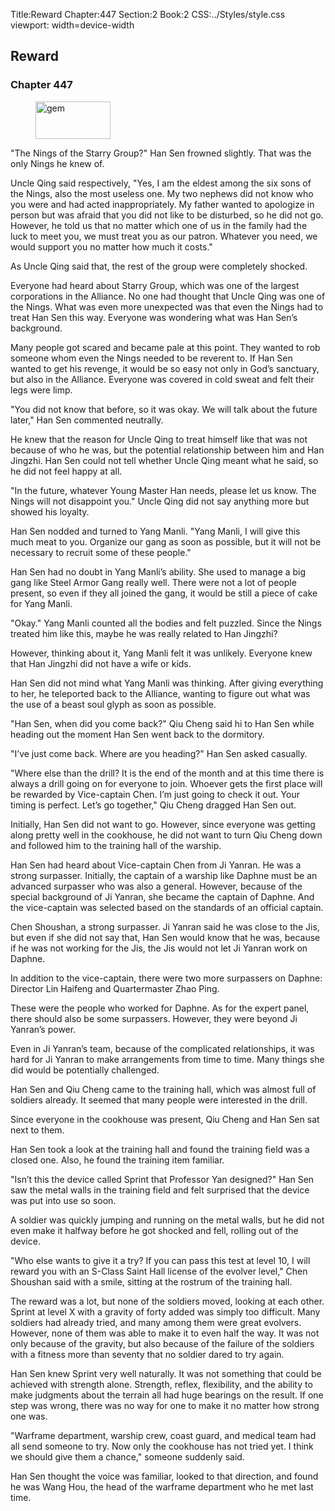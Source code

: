 Title:Reward 
Chapter:447 
Section:2 
Book:2 
CSS:../Styles/style.css 
viewport: width=device-width
  
## Reward
### Chapter 447 
<figure>
	<img src="../Images/gem.gif" alt="gem" id="gem" width="120" height="60" />
</figure>
  

  
  "The Nings of the Starry Group?" Han Sen frowned slightly. That was the only Nings he knew of.

Uncle Qing said respectively, "Yes, I am the eldest among the six sons of the Nings, also the most useless one. My two nephews did not know who you were and had acted inappropriately. My father wanted to apologize in person but was afraid that you did not like to be disturbed, so he did not go. However, he told us that no matter which one of us in the family had the luck to meet you, we must treat you as our patron. Whatever you need, we would support you no matter how much it costs."

As Uncle Qing said that, the rest of the group were completely shocked.

Everyone had heard about Starry Group, which was one of the largest corporations in the Alliance. No one had thought that Uncle Qing was one of the Nings. What was even more unexpected was that even the Nings had to treat Han Sen this way. Everyone was wondering what was Han Sen’s background.

Many people got scared and became pale at this point. They wanted to rob someone whom even the Nings needed to be reverent to. If Han Sen wanted to get his revenge, it would be so easy not only in God’s sanctuary, but also in the Alliance. Everyone was covered in cold sweat and felt their legs were limp.

"You did not know that before, so it was okay. We will talk about the future later," Han Sen commented neutrally.

He knew that the reason for Uncle Qing to treat himself like that was not because of who he was, but the potential relationship between him and Han Jingzhi. Han Sen could not tell whether Uncle Qing meant what he said, so he did not feel happy at all.

"In the future, whatever Young Master Han needs, please let us know. The Nings will not disappoint you." Uncle Qing did not say anything more but showed his loyalty.

Han Sen nodded and turned to Yang Manli. "Yang Manli, I will give this much meat to you. Organize our gang as soon as possible, but it will not be necessary to recruit some of these people."

Han Sen had no doubt in Yang Manli’s ability. She used to manage a big gang like Steel Armor Gang really well. There were not a lot of people present, so even if they all joined the gang, it would be still a piece of cake for Yang Manli.

"Okay." Yang Manli counted all the bodies and felt puzzled. Since the Nings treated him like this, maybe he was really related to Han Jingzhi?

However, thinking about it, Yang Manli felt it was unlikely. Everyone knew that Han Jingzhi did not have a wife or kids.

Han Sen did not mind what Yang Manli was thinking. After giving everything to her, he teleported back to the Alliance, wanting to figure out what was the use of a beast soul glyph as soon as possible.

"Han Sen, when did you come back?" Qiu Cheng said hi to Han Sen while heading out the moment Han Sen went back to the dormitory.

"I’ve just come back. Where are you heading?" Han Sen asked casually.

"Where else than the drill? It is the end of the month and at this time there is always a drill going on for everyone to join. Whoever gets the first place will be rewarded by Vice-captain Chen. I’m just going to check it out. Your timing is perfect. Let’s go together," Qiu Cheng dragged Han Sen out.

Initially, Han Sen did not want to go. However, since everyone was getting along pretty well in the cookhouse, he did not want to turn Qiu Cheng down and followed him to the training hall of the warship.

Han Sen had heard about Vice-captain Chen from Ji Yanran. He was a strong surpasser. Initially, the captain of a warship like Daphne must be an advanced surpasser who was also a general. However, because of the special background of Ji Yanran, she became the captain of Daphne. And the vice-captain was selected based on the standards of an official captain.

Chen Shoushan, a strong surpasser. Ji Yanran said he was close to the Jis, but even if she did not say that, Han Sen would know that he was, because if he was not working for the Jis, the Jis would not let Ji Yanran work on Daphne.

In addition to the vice-captain, there were two more surpassers on Daphne: Director Lin Haifeng and Quartermaster Zhao Ping.

These were the people who worked for Daphne. As for the expert panel, there should also be some surpassers. However, they were beyond Ji Yanran’s power.

Even in Ji Yanran’s team, because of the complicated relationships, it was hard for Ji Yanran to make arrangements from time to time. Many things she did would be potentially challenged.

Han Sen and Qiu Cheng came to the training hall, which was almost full of soldiers already. It seemed that many people were interested in the drill.

Since everyone in the cookhouse was present, Qiu Cheng and Han Sen sat next to them.

Han Sen took a look at the training hall and found the training field was a closed one. Also, he found the training item familiar.

"Isn’t this the device called Sprint that Professor Yan designed?" Han Sen saw the metal walls in the training field and felt surprised that the device was put into use so soon.

A soldier was quickly jumping and running on the metal walls, but he did not even make it halfway before he got shocked and fell, rolling out of the device.

"Who else wants to give it a try? If you can pass this test at level 10, I will reward you with an S-Class Saint Hall license of the evolver level," Chen Shoushan said with a smile, sitting at the rostrum of the training hall.

The reward was a lot, but none of the soldiers moved, looking at each other. Sprint at level X with a gravity of forty added was simply too difficult. Many soldiers had already tried, and many among them were great evolvers. However, none of them was able to make it to even half the way. It was not only because of the gravity, but also because of the failure of the soldiers with a fitness more than seventy that no soldier dared to try again.

Han Sen knew Sprint very well naturally. It was not something that could be achieved with strength alone. Strength, reflex, flexibility, and the ability to make judgments about the terrain all had huge bearings on the result. If one step was wrong, there was no way for one to make it no matter how strong one was.

"Warframe department, warship crew, coast guard, and medical team had all send someone to try. Now only the cookhouse has not tried yet. I think we should give them a chance," someone suddenly said.

Han Sen thought the voice was familiar, looked to that direction, and found he was Wang Hou, the head of the warframe department who he met last time.
